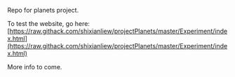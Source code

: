 Repo for planets project.

To test the website, go here: [https://raw.githack.com/shixianliew/projectPlanets/master/Experiment/index.html](https://raw.githack.com/shixianliew/projectPlanets/master/Experiment/index.html)

More info to come.
